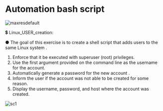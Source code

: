 # Automation bash script
![maxresdefault](https://user-images.githubusercontent.com/102508387/216788886-0703921c-bafa-4af7-a09b-c5a1165544d7.jpg)

:heavy_dollar_sign: Linux_USER_creation: 

  ● The goal of this exercise is to create a shell script that adds users to the same Linux system .
 1) Enforce that it be executed with superuser (root) privileges.
 2) Use the first argument provided on the command line as the username for the account.
 3) Automatically generate a password for the new account .
 4) Inform the user if the account was not able to be created for some reason.
 5) Display the username, password, and host where the account was created.
 
 ![sc1](https://user-images.githubusercontent.com/102508387/216790190-c866a7ed-b49e-4d72-ab2a-02d5877d562a.png)

